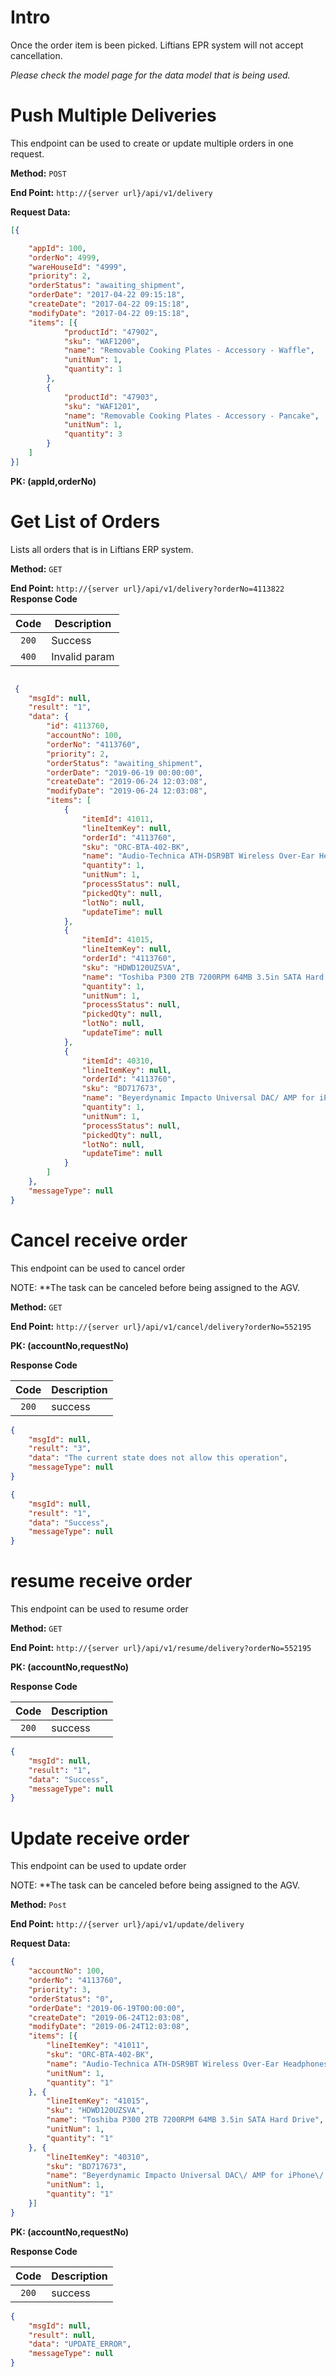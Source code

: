 # Intro

Once the order item is been picked. Liftians EPR system will not accept cancellation.

*Please check the model page for the data model that is being used.*

# Push Multiple Deliveries

This endpoint can be used to create or update multiple orders in one request.

**Method:** `POST`

**End Point:** `http://{server url}/api/v1/delivery`

**Request Data:**
```json
[{

	"appId": 100,
	"orderNo": 4999,
	"wareHouseId": "4999",
	"priority": 2,
	"orderStatus": "awaiting_shipment",
	"orderDate": "2017-04-22 09:15:18",
	"createDate": "2017-04-22 09:15:18",
	"modifyDate": "2017-04-22 09:15:18",
	"items": [{
			"productId": "47902",
			"sku": "WAF1200",
			"name": "Removable Cooking Plates - Accessory - Waffle",
			"unitNum": 1,
			"quantity": 1
		},
		{
			"productId": "47903",
			"sku": "WAF1201",
			"name": "Removable Cooking Plates - Accessory - Pancake",
			"unitNum": 1,
			"quantity": 3
		}
	]
}]

```

**PK: (appId,orderNo)**



# Get List of Orders

Lists all orders that is in Liftians ERP system.


**Method:** `GET`

**End Point:** `http://{server url}/api/v1/delivery?orderNo=4113822`
**Response Code**

|   Code  | Description   |
| :-----: | ------------- |
| `200`   | Success       |
| `400`   | Invalid param |

```json

 {
    "msgId": null,
    "result": "1",
    "data": {
        "id": 4113760,
        "accountNo": 100,
        "orderNo": "4113760",
        "priority": 2,
        "orderStatus": "awaiting_shipment",
        "orderDate": "2019-06-19 00:00:00",
        "createDate": "2019-06-24 12:03:08",
        "modifyDate": "2019-06-24 12:03:08",
        "items": [
            {
                "itemId": 41011,
                "lineItemKey": null,
                "orderId": "4113760",
                "sku": "ORC-BTA-402-BK",
                "name": "Audio-Technica ATH-DSR9BT Wireless Over-Ear Headphones",
                "quantity": 1,
                "unitNum": 1,
                "processStatus": null,
                "pickedQty": null,
                "lotNo": null,
                "updateTime": null
            },
            {
                "itemId": 41015,
                "lineItemKey": null,
                "orderId": "4113760",
                "sku": "HDWD120UZSVA",
                "name": "Toshiba P300 2TB 7200RPM 64MB 3.5in SATA Hard Drive",
                "quantity": 1,
                "unitNum": 1,
                "processStatus": null,
                "pickedQty": null,
                "lotNo": null,
                "updateTime": null
            },
            {
                "itemId": 40310,
                "lineItemKey": null,
                "orderId": "4113760",
                "sku": "BD717673",
                "name": "Beyerdynamic Impacto Universal DAC/ AMP for iPhone/ Android",
                "quantity": 1,
                "unitNum": 1,
                "processStatus": null,
                "pickedQty": null,
                "lotNo": null,
                "updateTime": null
            }
        ]
    },
    "messageType": null
}

```

# Cancel receive order

This endpoint can be used to cancel order

NOTE: **The task can be canceled before being assigned to the AGV.

**Method:** `GET`

**End Point:** `http://{server url}/api/v1/cancel/delivery?orderNo=552195`

**PK: (accountNo,requestNo)**

**Response Code**

|   Code  | Description   |
| :-----: | ------------- |
| `200`   | success       |

```json
{
    "msgId": null,
    "result": "3",
    "data": "The current state does not allow this operation",
    "messageType": null
}
```
```json
{
    "msgId": null,
    "result": "1",
    "data": "Success",
    "messageType": null
}
```

# resume receive order

This endpoint can be used to resume order

**Method:** `GET`

**End Point:** `http://{server url}/api/v1/resume/delivery?orderNo=552195`

**PK: (accountNo,requestNo)**

**Response Code**

|   Code  | Description   |
| :-----: | ------------- |
| `200`   | success       |

```json
{
    "msgId": null,
    "result": "1",
    "data": "Success",
    "messageType": null
}
```


# Update receive order

This endpoint can be used to update order

NOTE: **The task can be canceled before being assigned to the AGV.

**Method:** `Post`

**End Point:** `http://{server url}/api/v1/update/delivery`

**Request Data:**
```json
{
	"accountNo": 100,
	"orderNo": "4113760",
	"priority": 3,
	"orderStatus": "0",
	"orderDate": "2019-06-19T00:00:00",
	"createDate": "2019-06-24T12:03:08",
	"modifyDate": "2019-06-24T12:03:08",
	"items": [{
		"lineItemKey": "41011",
		"sku": "ORC-BTA-402-BK",
		"name": "Audio-Technica ATH-DSR9BT Wireless Over-Ear Headphones",
		"unitNum": 1,
		"quantity": "1"
	}, {
		"lineItemKey": "41015",
		"sku": "HDWD120UZSVA",
		"name": "Toshiba P300 2TB 7200RPM 64MB 3.5in SATA Hard Drive",
		"unitNum": 1,
		"quantity": "1"
	}, {
		"lineItemKey": "40310",
		"sku": "BD717673",
		"name": "Beyerdynamic Impacto Universal DAC\/ AMP for iPhone\/ Android",
		"unitNum": 1,
		"quantity": "1"
	}]
}
```

**PK: (accountNo,requestNo)**

**Response Code**

|   Code  | Description   |
| :-----: | ------------- |
| `200`   | success       |

```json
{
    "msgId": null,
    "result": null,
    "data": "UPDATE_ERROR",
    "messageType": null
}
```
